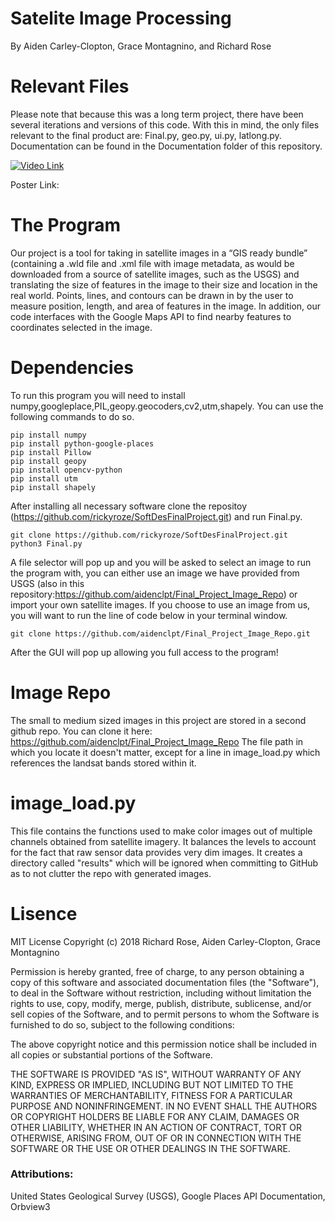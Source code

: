 # Satelite Image Processing
By Aiden Carley-Clopton, Grace Montagnino, and Richard Rose

# Relevant Files
Please note that because this was a long term project, there have been several iterations and versions of this code. With this in mind, the only files relevant to the final product are: Final.py, geo.py, ui.py, latlong.py.
Documentation can be found in the Documentation folder of this repository.

[![Video Link](http://img.youtube.com/vi/YOUTUBE_VIDEO_ID_HERE/0.jpg)](http://www.youtube.com/watch?v=YOUTUBE_VIDEO_ID_HERE)


Poster Link:

# The Program
Our project is a tool for taking in satellite images in a “GIS ready bundle” (containing a .wld file and .xml file with image metadata, as would be downloaded from a source of satellite images, such as the USGS) and translating the size of features in the image to their size and location in the real world. Points, lines, and contours can be drawn in by the user to measure position, length, and area of features in the image. In addition, our code interfaces with the Google Maps API to find nearby features to coordinates selected in the image.

# Dependencies
To run this program you will need to install numpy,googleplace,PIL,geopy.geocoders,cv2,utm,shapely. You can use the following commands to do so.

    pip install numpy
    pip install python-google-places
    pip install Pillow
    pip install geopy
    pip install opencv-python
    pip install utm
    pip install shapely

After installing all necessary software clone the repositoy (https://github.com/rickyroze/SoftDesFinalProject.git) and run Final.py.

    git clone https://github.com/rickyroze/SoftDesFinalProject.git
    python3 Final.py

A file selector will pop up and you will be asked to select an image to run the program with, you can either use an image we have provided from USGS (also in this repository:https://github.com/aidenclpt/Final_Project_Image_Repo) or import your own satellite images. If you choose to use an image from us, you will want to run the line of code below in your terminal window.

    git clone https://github.com/aidenclpt/Final_Project_Image_Repo.git

After the GUI will pop up allowing you full access to the program!

# Image Repo
The small to medium sized images in this project are stored in a second github
repo. You can clone it here: https://github.com/aidenclpt/Final_Project_Image_Repo
The file path in which you locate it doesn't matter, except for a line in
image_load.py which references the landsat bands stored within it.

# image_load.py

This file contains the functions used to make color images out of multiple
channels obtained from satellite imagery. It balances the levels to account for
the fact that raw sensor data provides very dim images. It creates a directory
called "results" which will be ignored when committing to GitHub as to not clutter
the repo with generated images.

# Lisence
MIT License
Copyright (c) 2018 Richard Rose, Aiden Carley-Clopton, Grace Montagnino

Permission is hereby granted, free of charge, to any person obtaining a copy
of this software and associated documentation files (the "Software"), to deal
in the Software without restriction, including without limitation the rights
to use, copy, modify, merge, publish, distribute, sublicense, and/or sell
copies of the Software, and to permit persons to whom the Software is
furnished to do so, subject to the following conditions:

The above copyright notice and this permission notice shall be included in all
copies or substantial portions of the Software.

THE SOFTWARE IS PROVIDED "AS IS", WITHOUT WARRANTY OF ANY KIND, EXPRESS OR
IMPLIED, INCLUDING BUT NOT LIMITED TO THE WARRANTIES OF MERCHANTABILITY,
FITNESS FOR A PARTICULAR PURPOSE AND NONINFRINGEMENT. IN NO EVENT SHALL THE
AUTHORS OR COPYRIGHT HOLDERS BE LIABLE FOR ANY CLAIM, DAMAGES OR OTHER
LIABILITY, WHETHER IN AN ACTION OF CONTRACT, TORT OR OTHERWISE, ARISING FROM,
OUT OF OR IN CONNECTION WITH THE SOFTWARE OR THE USE OR OTHER DEALINGS IN THE
SOFTWARE.

### Attributions:
United States Geological Survey (USGS), Google Places API Documentation, Orbview3
